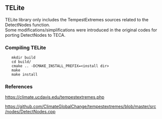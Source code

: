 ## TELite

TELite library only includes the TempestExtremes sources related to the DetectNodes function.\
Some modifications/simplifications were introduced in the original codes for porting DetectNodes to TECA.

### Compiling TELite

```console
   mkdir build
   cd build/
   cmake .. -DCMAKE_INSTALL_PREFIX=<install dir>
   make
   make install
```

### References
https://climate.ucdavis.edu/tempestextremes.php

https://github.com/ClimateGlobalChange/tempestextremes/blob/master/src/nodes/DetectNodes.cpp
